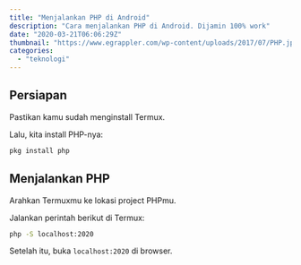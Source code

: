 ```yaml
---
title: "Menjalankan PHP di Android"
description: "Cara menjalankan PHP di Android. Dijamin 100% work"
date: "2020-03-21T06:06:29Z"
thumbnail: "https://www.egrappler.com/wp-content/uploads/2017/07/PHP.jpg"
categories:
  - "teknologi"
---
```


## Persiapan

Pastikan kamu sudah menginstall Termux.

Lalu, kita install PHP-nya:

```bash
pkg install php 
```

## Menjalankan PHP 

Arahkan Termuxmu ke lokasi project PHPmu.

Jalankan perintah berikut di Termux:

```bash 
php -S localhost:2020 
```

Setelah itu, buka `localhost:2020` di browser.